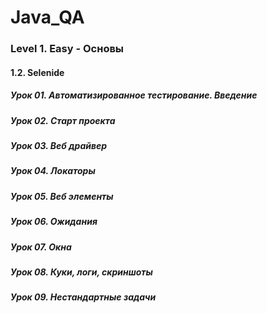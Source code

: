 # Java_QA

### Level 1. Easy - Основы

#### 1.2. Selenide

##### Урок 01. Автоматизированное тестирование. Введение

##### Урок 02. Старт проекта 

##### Урок 03. Веб драйвер

##### Урок 04. Локаторы

##### Урок 05. Веб элементы

##### Урок 06. Ожидания

##### Урок 07. Окна

##### Урок 08. Куки, логи, скриншоты

##### Урок 09. Нестандартные задачи